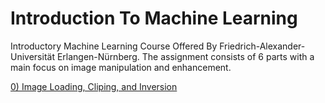 # Introduction To Machine Learning

Introductory Machine Learning Course Offered By Friedrich-Alexander-Universität Erlangen-Nürnberg. The assignment consists of 6 parts with a main focus on image manipulation and enhancement. 

[0) Image Loading, Cliping, and Inversion ](exercise0/)
